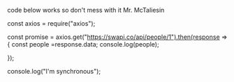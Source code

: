 code below works so don't mess with it Mr. McTaliesin


const axios = require("axios");

const promise = axios.get("https://swapi.co/api/people/1").then(response => {
  const people =response.data;
  console.log(people);

});

console.log("I'm synchronous");

<!-- *******

const axios = require("axios");

axios.get("https://swapi.co/api/people/1")
  .then(response => {
    luke = response.data;
    return axios.get(response.data.homeworld);

  })
  .then(response => {
    luke.homeworld = response.data.name;
    return axios.get(response.data.residents[1]);
  })
  .then(response => {
    luke.bestFriend = response.data.name;
    console.log(luke);

  });
  luke = response.data;
  return axios.get(response.data.homeworld);

  })
  .then(response => {
  luke.homeworld = response.data.name;
  return axios.get(response.data.residents[1]);
  })
  .then(response => {
  luke.bestFriend = response.data.name;
  console.log(luke);
  .then(response => {
  throw new Error("this is in error");
  console.log("3")

  })
  .catch(err => {
  console.log(err.message);
  });


*******

luke = response.data;
return axios.get(response.data.homeworld);

})
.then(response => {
luke.homeworld = response.data.name;
return axios.get(response.data.residents[1]);
})
.then(response => {
luke.bestFriend = response.data.name;
console.log(luke);
.then(response => {
throw new Error("this is in error");
console.log("3")

})
.catch(err => {
console.log(err.message);
});

******* -->
